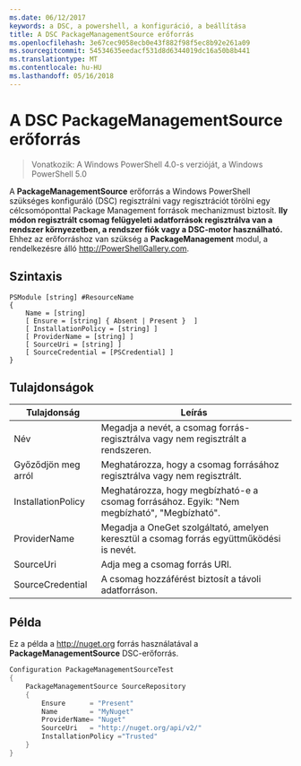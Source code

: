 ```yaml
---
ms.date: 06/12/2017
keywords: a DSC, a powershell, a konfiguráció, a beállítása
title: A DSC PackageManagementSource erőforrás
ms.openlocfilehash: 3e67cec9058ecb0e43f882f98f5ec8b92e261a09
ms.sourcegitcommit: 54534635eedacf531d8d6344019dc16a50b8b441
ms.translationtype: MT
ms.contentlocale: hu-HU
ms.lasthandoff: 05/16/2018
---
```

# <a name="dsc-packagemanagementsource-resource"></a>A DSC PackageManagementSource erőforrás

> Vonatkozik: A Windows PowerShell 4.0-s verzióját, a Windows PowerShell 5.0

A **PackageManagementSource** erőforrás a Windows PowerShell szükséges konfiguráló (DSC) regisztrálni vagy regisztrációt törölni egy célcsomóponttal Package Management források mechanizmust biztosít. **Ily módon regisztrált csomag felügyeleti adatforrások regisztrálva van a rendszer környezetben, a rendszer fiók vagy a DSC-motor használható.** Ehhez az erőforráshoz van szükség a **PackageManagement** modul, a rendelkezésre álló http://PowerShellGallery.com.

## <a name="syntax"></a>Szintaxis

```
PSModule [string] #ResourceName
{
    Name = [string]
    [ Ensure = [string] { Absent | Present }  ]
    [ InstallationPolicy = [string] ]
    [ ProviderName = [string] ]
    [ SourceUri = [string] ]
    [ SourceCredential = [PSCredential] ]
}
```

## <a name="properties"></a>Tulajdonságok
|  Tulajdonság  |  Leírás   |
|---|---|
| Név| Megadja a nevét, a csomag forrás-regisztrálva vagy nem regisztrált a rendszeren.|
| Győződjön meg arról| Meghatározza, hogy a csomag forrásához regisztrálva vagy nem regisztrált.|
| InstallationPolicy| Meghatározza, hogy megbízható-e a csomag forrásához. Egyik: "Nem megbízható", "Megbízható".|
| ProviderName| Megadja a OneGet szolgáltató, amelyen keresztül a csomag forrás együttműködési is nevét.|
| SourceUri| Adja meg a csomag forrás URI.|
| SourceCredential| A csomag hozzáférést biztosít a távoli adatforráson.|

## <a name="example"></a>Példa

Ez a példa a http://nuget.org forrás használatával a **PackageManagementSource** DSC-erőforrás.

```powershell
Configuration PackageManagementSourceTest
{
    PackageManagementSource SourceRepository
    {
        Ensure      = "Present"
        Name        = "MyNuget"
        ProviderName= "Nuget"
        SourceUri   = "http://nuget.org/api/v2/"
        InstallationPolicy ="Trusted"
    }
}
```
